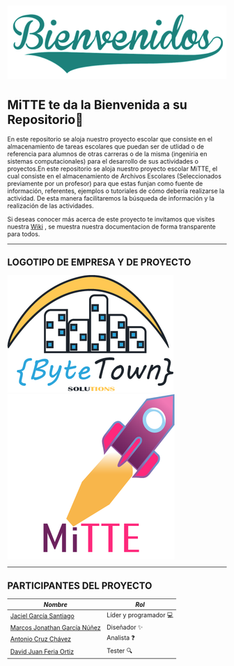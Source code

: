 ![BIENVENIDOS](https://github.com/SistemasTecTlaxiaco/MiTTE_/blob/main/Wiki-imagenes/bienvenido2.png)

# MiTTE te da la Bienvenida a su Repositorio👋

En este repositorio se aloja nuestro proyecto escolar que consiste en el almacenamiento de  tareas escolares  que puedan ser de utlidad  o de referencia para  alumnos  de otras carreras o  de la misma (ingeniria en sistemas computacionales)  para el desarrollo de sus actividades o proyectos.En este repositorio se aloja nuestro proyecto escolar MiTTE, el cual consiste en el almacenamiento de Archivos Escolares (Seleccionados previamente por un profesor) para que estas funjan como fuente de información, referentes, ejemplos o tutoriales de cómo debería realizarse la actividad. De esta manera facilitaremos la búsqueda de información y la realización de las actividades. 

Si deseas conocer más acerca de este proyecto te invitamos que visites nuestra [Wiki](https://github.com/SistemasTecTlaxiaco/MiTTE_/wiki) , se muestra nuestra documentacion  de forma transparente para todos.
***
## LOGOTIPO DE EMPRESA Y DE PROYECTO
![Logo Empresa](https://github.com/SistemasTecTlaxiaco/MiTTE_/blob/main/Wiki-imagenes/ByteTown.png)  ![Logotipo Proyecto](https://github.com/SistemasTecTlaxiaco/MiTTE_/blob/main/Wiki-imagenes/MiTTE4.png)
***

## PARTICIPANTES DEL PROYECTO
| *Nombre*                      |  *Rol* |
| --- | --- |
| [Jaciel García Santiago](https://github.com/Jaci14)         | Líder y programador :computer: |
| [Marcos Jonathan García Núñez](https://github.com/MarcosJonathan17)   | Diseñador :sparkles:|
| [Antonio Cruz Chávez](https://github.com/antoniio)           | Analista :question:|
| [David Juan Feria Ortiz](https://github.com/DavidFeria01)    | Tester :mag: |
